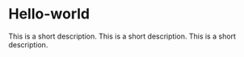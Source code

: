 # Hello-world
This is a short description. This is a short description. This is a short description. 
